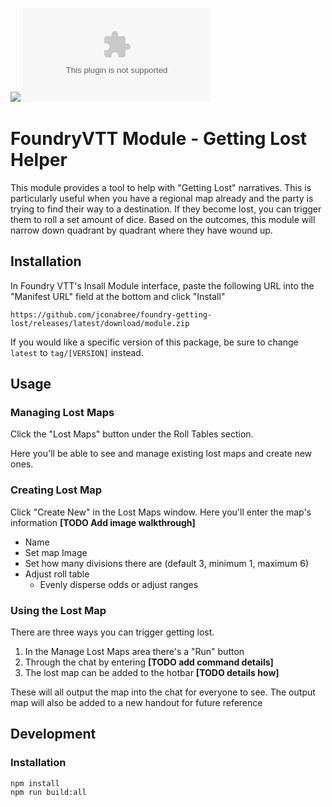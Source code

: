 ![](https://img.shields.io/badge/Foundry-v12-informational)
![Latest Release Download Count](https://img.shields.io/github/downloads/jconabree/foundry-getting-lost/module.zip)


# FoundryVTT Module - Getting Lost Helper

This module provides a tool to help with "Getting Lost" narratives. This is particularly useful when you have a regional map already and the party is trying to find their way to a destination. If they become lost, you can trigger them to roll a set amount of dice. Based on the outcomes, this module will narrow down quadrant by quadrant where they have wound up.

## Installation
In Foundry VTT's Insall Module interface, paste the following URL into the "Manifest URL" field at the bottom and click "Install"

```
https://github.com/jconabree/foundry-getting-lost/releases/latest/download/module.zip
```

If you would like a specific version of this package, be sure to change `latest` to `tag/[VERSION]` instead.

## Usage

### Managing Lost Maps

Click the "Lost Maps" button under the Roll Tables section.

Here you'll be able to see and manage existing lost maps and create new ones.

### Creating Lost Map
Click "Create New" in the Lost Maps window. Here you'll enter the map's information
**[TODO Add image walkthrough]**

- Name
- Set map Image
- Set how many divisions there are (default 3, minimum 1, maximum 6)
- Adjust roll table
  - Evenly disperse odds or adjust ranges

### Using the Lost Map
There are three ways you can trigger getting lost.
1. In the Manage Lost Maps area there's a "Run" button
2. Through the chat by entering **[TODO add command details]**
3. The lost map can be added to the hotbar **[TODO details how]**

These will all output the map into the chat for everyone to see. The output map will also be added to a new handout for future reference

## Development

### Installation
```
npm install
npm run build:all
```